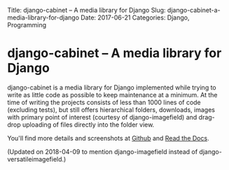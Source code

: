 Title: django-cabinet – A media library for Django
Slug: django-cabinet-a-media-library-for-django
Date: 2017-06-21
Categories: Django, Programming

# django-cabinet &ndash; A media library for Django

django-cabinet is a media library for Django implemented while trying to write as little code as possible to keep maintenance at a minimum. At the time of writing the projects consists of less than 1000 lines of code (excluding tests), but still offers hierarchical folders, downloads, images with primary point of interest (courtesy of django-imagefield) and drag-drop uploading of files directly into the folder view.

You'll find more details and screenshots at [Github](https://github.com/matthiask/django-cabinet) and [Read the Docs](https://django-cabinet.readthedocs.io/).

(Updated on 2018-04-09 to mention django-imagefield instead of django-versatileimagefield.)
